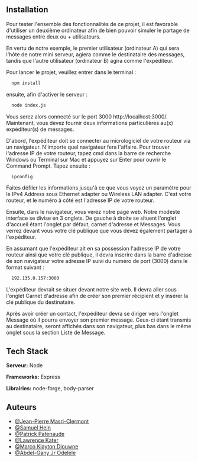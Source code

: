 
## Installation
Pour tester l'ensemble des fonctionnalités de ce projet, 
il est favorable d'utiliser un deuxième ordinateur afin de bien pouvoir simuler le partage de messages entre deux ou + utilisateurs. 

En vertu de notre exemple, le premier utilisateur (ordinateur A) qui sera l'hôte de notre mini serveur, agiera comme le destinataire des messages, tandis que l'autre utilisateur (ordinateur B) agira comme l'expéditeur.


Pour lancer le projet, veuillez entrer dans le terminal :

```bash
  npm install
```
ensuite, afin d'activer le serveur :

```bash
  node index.js
```
Vous serez alors connecté sur le port 3000 http://localhost:3000/.
Maintenant, vous devez fournir deux informations particulières au(x) expéditeur(s) de messages.

D'abord, l'expéditeur doit se connecter au micrologiciel de votre routeur via un navigateur. N'importe quel navigateur fera l'affaire. Pour trouver l'adresse IP de votre routeur, tapez cmd dans la barre de recherche Windows ou Terminal sur Mac
et appuyez sur Enter pour ouvrir le Command Prompt. Tapez ensuite :
```bash
  ipconfig
```
Faites défiler les informations jusqu'à ce que vous voyez un paramètre pour le IPv4 Address sous Ethernet adapter ou Wireless LAN adapter.
C'est votre routeur, et le numéro à côté est l'adresse IP de votre routeur. 

Ensuite, dans le navigateur, vous verez notre page web. Notre modeste interface se divise en 3 onglets. De gauche à droite se situent l'onglet d'accueil étant l'onglet par défaut, carnet d'adresse et Messages. 
Vous verrez devant vous votre clé publique que vous devez également partager à l'expéditeur.

En assumant que l'expéditeur ait en sa possession l'adresse IP de votre routeur ainsi que votre clé publique, il devra inscrire dans la barre d'adresse de son navigateur votre adresse IP suivi du numéro de port (3000) dans le format suivant :

```bash
  192.135.0.157:3000
```

L'expéditeur devrait se situer devant notre site web. Il devra aller sous l'onglet Carnet d'adresse afin de créer son premier récipient et y insérer la clé publique du destinataire.

Après avoir créer un contact, l'expéditeur devra se diriger vers l'onglet Message où il pourra envoyer son premier message. Ceux-ci étant transmis au destinataire, seront affichés dans son navigateur, plus bas dans le même onglet sous la section Liste de Message.

## Tech Stack

**Serveur:** Node

**Frameworks:** Express

**Librairies:** node-forge, body-parser



## Auteurs

- [@Jean-Pierre Masri-Clermont](https://www.github.com/JPP44)
- [@Samuel Hein](https://www.github.com/SamHein8)
- [@Patrick Patenaude](https://www.github.com/Kamaiko)
- [@Lawrence Kater](https://www.github.com/lelwrence)
- [@Marco Klayton Djouwne](https://www.github.com/)
- [@Abdel-Gany Jr Odelele](https://www.github.com/2longAGO)


